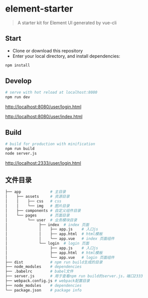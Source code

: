 # element-starter

> A starter kit for Element UI generated by vue-cli

## Start

 - Clone or download this repository
 - Enter your local directory, and install dependencies:

``` bash
npm install
```

## Develop

``` bash
# serve with hot reload at localhost:8080
npm run dev

```

[http://localhost:8080/user/login.html](http://localhost:8080/user/login.html)

[http://localhost:8080/user/index.html](http://localhost:8080/user/index.html)

## Build

``` bash
# build for production with minification
npm run build
node server.js
```

[http://localhost:2333/user/login.html](http://localhost:2333/user/login.html)

## 文件目录

```bash
├── app             # 主目录
│    ├── assets     # 资源目录
│    │    ├── css   # css
│    │    └── img   # 图片目录
│    ├── components # 自定义组件目录
│    └── pages      # 页面目录
│         └── user  # 业务模块目录
│              ├── index  # index 页面
│              │    ├── app.js    # 入口js
│              │    ├── app.html  # html模板
│              │    └── app.vue   # index 页面组件
│              └── login  # login 页面
│                   ├── app.js    # 入口js
│                   ├── app.html  # html模板
│                   └── app.vue   # login 页面组件
├── dist            # npm run build生成的目录
├── node_modules    # dependencies
├── .babelrc        # babel文件
├── server.js       # 用于查看npm run build的server.js，端口2333
├── webpack.config.js # webpack配置目录
├── node_modules    # dependencies
└── package.json    # package info
```
